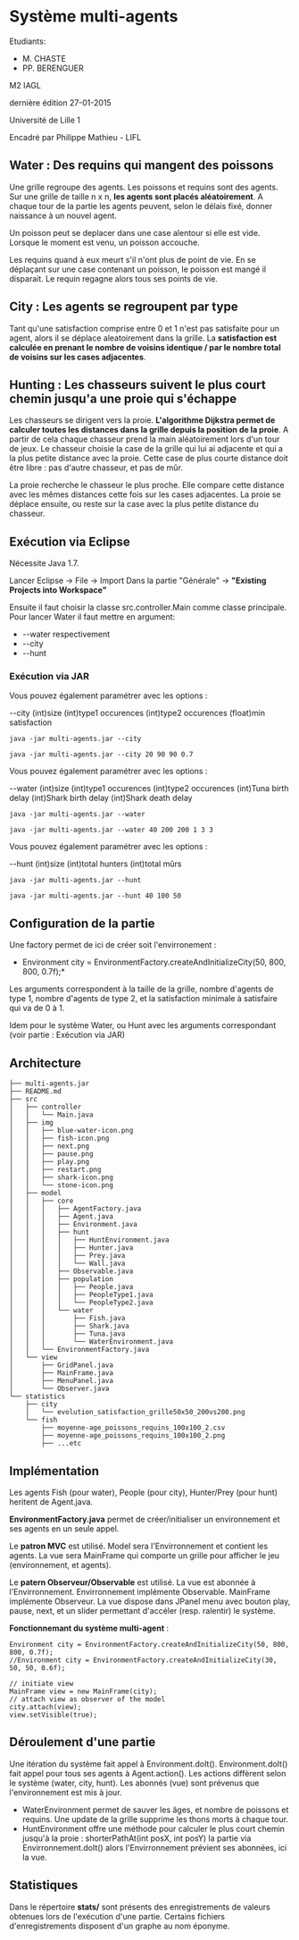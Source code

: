 # Système multi-agents

Etudiants:
* M. CHASTE
* PP. BERENGUER

M2 IAGL

dernière édition 27-01-2015

Université de Lille 1

Encadré par Philippe Mathieu - LIFL

## Water : Des requins qui mangent des poissons

Une grille regroupe des agents. Les poissons et requins sont des agents.
Sur une grille de taille n x n, **les agents sont placés aléatoirement**.
A chaque tour de la partie les agents peuvent, selon le délais fixé, donner naissance à un nouvel agent.

Un poisson peut se deplacer dans une case alentour si elle est vide.
Lorsque le moment est venu, un poisson accouche.

Les requins quand à eux meurt s'il n'ont plus de point de vie.
En se déplaçant sur une case contenant un poisson, le poisson est mangé il disparait. Le requin regagne alors tous ses points de vie.

## City : Les agents se regroupent par type

Tant qu'une satisfaction comprise entre 0 et 1 n'est pas satisfaite pour un agent, alors il se déplace aleatoirement dans la grille.
La **satisfaction est calculée en prenant le nombre de voisins identique / par le nombre total de voisins sur les cases adjacentes**.

## Hunting : Les chasseurs suivent le plus court chemin jusqu'a une proie qui s'échappe

Les chasseurs se dirigent vers la proie. **L'algorithme Dijkstra permet de calculer toutes les distances dans la grille depuis la position de la proie**.
A partir de cela chaque chasseur prend la main aléatoirement lors d'un tour de jeux. Le chasseur choisie la case de la grille qui lui ai adjacente et qui a la plus petite distance avec la proie.
Cette case de plus courte distance doit être libre : pas d'autre chasseur, et pas de mûr.

La proie recherche le chasseur le plus proche. Elle compare cette distance avec les mêmes distances cette fois sur les cases adjacentes.
La proie se déplace ensuite, ou reste sur la case avec la plus petite distance du chasseur.

## Exécution via Eclipse

Nécessite Java 1.7.

Lancer Eclipse -> File -> Import
Dans la partie "Générale" -> **"Existing Projects into Workspace"**

Ensuite il faut choisir la classe src.controller.Main comme classe principale.
Pour lancer Water il faut mettre en argument:
* --water
respectivement
* --city
* --hunt

### Exécution via JAR

Vous pouvez également paramétrer avec les options :

--city (int)size (int)type1 occurences (int)type2 occurences (float)min satisfaction
```
java -jar multi-agents.jar --city
```
```
java -jar multi-agents.jar --city 20 90 90 0.7
```

Vous pouvez également paramétrer avec les options :

--water (int)size (int)type1 occurences (int)type2 occurences (int)Tuna birth delay (int)Shark birth delay (int)Shark death delay
```
java -jar multi-agents.jar --water
```
```
java -jar multi-agents.jar --water 40 200 200 1 3 3
```

Vous pouvez également paramétrer avec les options :

--hunt (int)size (int)total hunters (int)total mûrs
```
java -jar multi-agents.jar --hunt
```
```
java -jar multi-agents.jar --hunt 40 100 50
```

## Configuration de la partie

Une factory permet de ici de créer soit l'envirronement :

* Environment city = EnvironmentFactory.createAndInitializeCity(50, 800, 800, 0.7f);*

Les arguments correspondent à la taille de la grille, nombre d'agents de type 1, nombre d'agents de type 2, et la satisfaction minimale à satisfaire qui va de 0 à 1.

Idem pour le système Water, ou Hunt avec les arguments correspondant (voir partie : Exécution via JAR)

## Architecture

```
├── multi-agents.jar
├── README.md
├── src
│   ├── controller
│   │   └── Main.java
│   ├── img
│   │   ├── blue-water-icon.png
│   │   ├── fish-icon.png
│   │   ├── next.png
│   │   ├── pause.png
│   │   ├── play.png
│   │   ├── restart.png
│   │   ├── shark-icon.png
│   │   └── stone-icon.png
│   ├── model
│   │   ├── core
│   │   │   ├── AgentFactory.java
│   │   │   ├── Agent.java
│   │   │   ├── Environment.java
│   │   │   ├── hunt
│   │   │   │   ├── HuntEnvironment.java
│   │   │   │   ├── Hunter.java
│   │   │   │   ├── Prey.java
│   │   │   │   └── Wall.java
│   │   │   ├── Observable.java
│   │   │   ├── population
│   │   │   │   ├── People.java
│   │   │   │   ├── PeopleType1.java
│   │   │   │   └── PeopleType2.java
│   │   │   └── water
│   │   │       ├── Fish.java
│   │   │       ├── Shark.java
│   │   │       ├── Tuna.java
│   │   │       └── WaterEnvironment.java
│   │   └── EnvironmentFactory.java
│   └── view
│       ├── GridPanel.java
│       ├── MainFrame.java
│       ├── MenuPanel.java
│       └── Observer.java
└── statistics
    ├── city
    │   └── evolution_satisfaction_grille50x50_200vs200.png
    └── fish
        ├── moyenne-age_poissons_requins_100x100_2.csv
        ├── moyenne-age_poissons_requins_100x100_2.png
        ├── ...etc
```
        
## Implémentation

Les agents Fish (pour water), People (pour city), Hunter/Prey (pour hunt) heritent de Agent.java.

**EnvironmentFactory.java** permet de créer/initialiser un environnement et ses agents en un seule appel.

Le **patron MVC** est utilisé. Model sera l'Envirronnement et contient les agents.
La vue sera MainFrame qui comporte un grille pour afficher le jeu (environnement, et agents).

Le **patern Observeur/Observable** est utilisé. La vue est abonnée à l'Envirronnement.
Envirronnement implémente Observable.
MainFrame implémente Observeur.
La vue dispose dans JPanel menu avec bouton play, pause, next, et un slider permettant d'accéler (resp. ralentir) le système.

**Fonctionnemant du système multi-agent** :

```
Environment city = EnvironmentFactory.createAndInitializeCity(50, 800, 800, 0.7f);
//Environment city = EnvironmentFactory.createAndInitializeCity(30, 50, 50, 0.6f);

// initiate view
MainFrame view = new MainFrame(city);
// attach view as observer of the model
city.attach(view);
view.setVisible(true);
```

## Déroulement d'une partie

Une itération du système fait appel à Environment.doIt().
Environment.doIt() fait appel pour tous ses agents à Agent.action(). Les actions diffèrent selon le système (water, city, hunt).
Les abonnés (vue) sont prévenus que l'environnement est mis à jour.

* WaterEnvironment permet de sauver les âges, et nombre de poissons et requins. Une update de la grille supprime les thons morts à chaque tour.
* HuntEnvironment offre une méthode pour calculer le plus court chemin jusqu'à la proie : shorterPathAt(int posX, int posY)
 la partie via Envirronnement.doIt() alors l'Envirronnement prévient ses abonnées, ici la vue.

## Statistiques

Dans le répertoire **stats/** sont présents des enregistrements de valeurs obtenues lors de l'exécution d'une partie.
Certains fichiers d'enregistrements disposent d'un graphe au nom éponyme.
